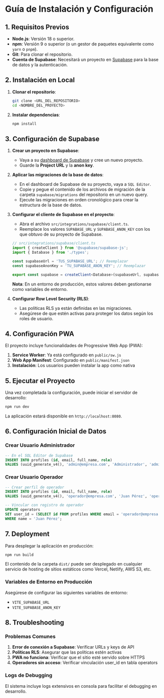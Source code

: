 
# Guía de Instalación y Configuración

## 1. Requisitos Previos

- **Node.js**: Versión 18 o superior.
- **npm**: Versión 9 o superior (o un gestor de paquetes equivalente como `yarn` o `pnpm`).
- **Git**: Para clonar el repositorio.
- **Cuenta de Supabase**: Necesitará un proyecto en [Supabase](https://supabase.com) para la base de datos y la autenticación.

## 2. Instalación en Local

1.  **Clonar el repositorio**:
    ```bash
    git clone <URL_DEL_REPOSITORIO>
    cd <NOMBRE_DEL_PROYECTO>
    ```

2.  **Instalar dependencias**:
    ```bash
    npm install
    ```

## 3. Configuración de Supabase

1.  **Crear un proyecto en Supabase**:
    - Vaya a su [dashboard de Supabase](https://app.supabase.com) y cree un nuevo proyecto.
    - Guarde la **Project URL** y la **anon key**.

2.  **Aplicar las migraciones de la base de datos**:
    - En el dashboard de Supabase de su proyecto, vaya a `SQL Editor`.
    - Copie y pegue el contenido de los archivos de migración de la carpeta `supabase/migrations` del repositorio en un nuevo query.
    - Ejecute las migraciones en orden cronológico para crear la estructura de la base de datos.

3.  **Configurar el cliente de Supabase en el proyecto**:
    - Abra el archivo `src/integrations/supabase/client.ts`.
    - Reemplace los valores `SUPABASE_URL` y `SUPABASE_ANON_KEY` con los que obtuvo de su proyecto de Supabase.

    ```typescript
    // src/integrations/supabase/client.ts
    import { createClient } from '@supabase/supabase-js';
    import { Database } from './types';

    const supabaseUrl = 'TUS_SUPABASE_URL'; // Reemplazar
    const supabaseAnonKey = 'TU_SUPABASE_ANON_KEY'; // Reemplazar

    export const supabase = createClient<Database>(supabaseUrl, supabaseAnonKey);
    ```

    **Nota**: En un entorno de producción, estos valores deben gestionarse como variables de entorno.

4.  **Configurar Row Level Security (RLS)**:
    - Las políticas RLS ya están definidas en las migraciones.
    - Asegúrese de que estén activas para proteger los datos según los roles de usuario.

## 4. Configuración PWA

El proyecto incluye funcionalidades de Progressive Web App (PWA):

1.  **Service Worker**: Ya está configurado en `public/sw.js`
2.  **Web App Manifest**: Configurado en `public/manifest.json`
3.  **Instalación**: Los usuarios pueden instalar la app como nativa

## 5. Ejecutar el Proyecto

Una vez completada la configuración, puede iniciar el servidor de desarrollo:

```bash
npm run dev
```

La aplicación estará disponible en `http://localhost:8080`.

## 6. Configuración Inicial de Datos

### Crear Usuario Administrador
```sql
-- En el SQL Editor de Supabase
INSERT INTO profiles (id, email, full_name, role) 
VALUES (uuid_generate_v4(), 'admin@empresa.com', 'Administrador', 'admin');
```

### Crear Usuario Operador
```sql
-- Crear perfil de operador
INSERT INTO profiles (id, email, full_name, role) 
VALUES (uuid_generate_v4(), 'operador@empresa.com', 'Juan Pérez', 'operator');

-- Vincular con registro de operador
UPDATE operators 
SET user_id = (SELECT id FROM profiles WHERE email = 'operador@empresa.com')
WHERE name = 'Juan Pérez';
```

## 7. Deployment

Para desplegar la aplicación en producción:

```bash
npm run build
```

El contenido de la carpeta `dist/` puede ser desplegado en cualquier servicio de hosting de sitios estáticos como Vercel, Netlify, AWS S3, etc. 

### Variables de Entorno en Producción
Asegúrese de configurar las siguientes variables de entorno:
- `VITE_SUPABASE_URL`
- `VITE_SUPABASE_ANON_KEY`

## 8. Troubleshooting

### Problemas Comunes

1. **Error de conexión a Supabase**: Verificar URLs y keys de API
2. **Políticas RLS**: Asegurar que las políticas estén activas
3. **PWA no funciona**: Verificar que el sitio esté servido sobre HTTPS
4. **Operadores sin acceso**: Verificar vinculación user_id en tabla operators

### Logs de Debugging
El sistema incluye logs extensivos en consola para facilitar el debugging en desarrollo.
